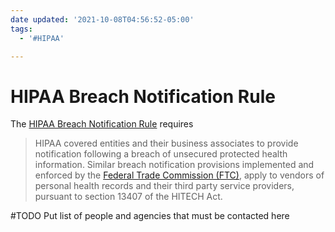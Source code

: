 ```yaml
---
date updated: '2021-10-08T04:56:52-05:00'
tags:
  - '#HIPAA'

---
```

# HIPAA Breach Notification Rule

The [HIPAA Breach Notification Rule](https://www.hhs.gov/hipaa/for-professionals/breach-notification/index.html) requires
> HIPAA covered entities and their business associates to provide notification following a breach of unsecured protected health information. Similar breach notification provisions implemented and enforced by the [Federal Trade Commission (FTC)](http://business.ftc.gov/privacy-and-security/health-privacy/health-breach-notification-rule), apply to vendors of personal health records and their third party service providers, pursuant to section 13407 of the HITECH Act.

#TODO Put list of people and agencies that must be contacted here